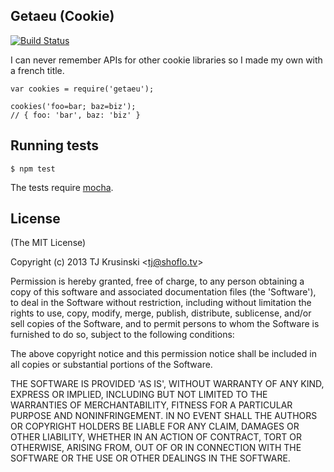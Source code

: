 ## Getaeu (Cookie)

[![Build Status](https://travis-ci.org/TJkrusinski/getaeu.png?branch=master)](https://travis-ci.org/TJkrusinski/getaeu)

I can never remember APIs for other cookie libraries so I made my own with a french title.

```
var cookies = require('getaeu');

cookies('foo=bar; baz=biz');
// { foo: 'bar', baz: 'biz' }

```
## Running tests

`$ npm test`

The tests require [mocha](https://github.com/visionmedia/mocha).

## License

(The MIT License)

Copyright (c) 2013 TJ Krusinski &lt;tj@shoflo.tv&gt;

Permission is hereby granted, free of charge, to any person obtaining
a copy of this software and associated documentation files (the
'Software'), to deal in the Software without restriction, including
without limitation the rights to use, copy, modify, merge, publish,
distribute, sublicense, and/or sell copies of the Software, and to
permit persons to whom the Software is furnished to do so, subject to
the following conditions:

The above copyright notice and this permission notice shall be
included in all copies or substantial portions of the Software.

THE SOFTWARE IS PROVIDED 'AS IS', WITHOUT WARRANTY OF ANY KIND,
EXPRESS OR IMPLIED, INCLUDING BUT NOT LIMITED TO THE WARRANTIES OF
MERCHANTABILITY, FITNESS FOR A PARTICULAR PURPOSE AND NONINFRINGEMENT.
IN NO EVENT SHALL THE AUTHORS OR COPYRIGHT HOLDERS BE LIABLE FOR ANY
CLAIM, DAMAGES OR OTHER LIABILITY, WHETHER IN AN ACTION OF CONTRACT,
TORT OR OTHERWISE, ARISING FROM, OUT OF OR IN CONNECTION WITH THE
SOFTWARE OR THE USE OR OTHER DEALINGS IN THE SOFTWARE.
